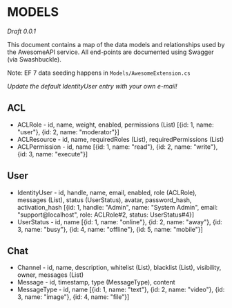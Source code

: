 MODELS
======

*Draft 0.0.1*

This document contains a map of the data models and relationships used by the AwesomeAPI service.
All end-points are documented using Swagger (via Swashbuckle).

Note: EF 7 data seeding happens in `Models/AwesomeExtension.cs`

*Update the default IdentityUser entry with your own e-mail!*

## ACL

  * ACLRole - id, name, weight, enabled, permissions (List<ACLPermission>)
                            [{id: 1, name: "user"}, {id: 2, name: "moderator"}]
  * ACLResource - id, name, requiredRoles (List<ACLRole>), requiredPermissions (List<ACLPermission>)
  * ACLPermission - id, name
                            [{id: 1, name: "read"}, {id: 2, name: "write"}, {id: 3, name: "execute"}]

## User
 * IdentityUser - id, handle, name, email, enabled, role (ACLRole), messages (List<Message>), status (UserStatus), avatar, password_hash, activation_hash
                            [{id: 1, handle: "Admin", name: "System Admin", email: "support@localhost", role: ACLRole#2, status: UserStatus#4}]
 * UserStatus - id, name
                            [{id: 1, name: "online"}, {id: 2, name: "away"}, {id: 3, name: "busy"}, {id: 4, name: "offline"}, {id: 5, name: "mobile"}]

## Chat
 * Channel - id, name, description, whitelist (List<IdentityUser>), blacklist (List<IdentityUser>), visibility, owner, messages (List<Message>)
 * Message - id, timestamp, type (MessageType), content
 * MessageType - id, name
                            [{id: 1, name: "text"}, {id: 2, name: "video"}, {id: 3, name: "image"}, {id: 4, name: "file"}]